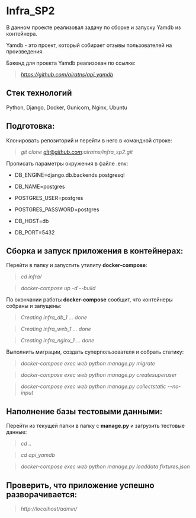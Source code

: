 # Infra_SP2

В данном проекте реализовал задачу по сборке и запуску Yamdb из контейнера.

Yamdb - это проект, который собирает отзывы пользователей на произведения.

Бэкенд для проекта Yamdb реализован по ссылке:

>*https://github.com/airatns/api_yamdb*

## **Стек технологий**

Python, Django, Docker, Gunicorn, Nginx, Ubuntu

## **Подготовка:**

Клонировать репозиторий и перейти в него в командной строке:

>*git clone git@github.com:airatns/infra_sp2.git*

Прописать параметры окружения в файле .env:

* DB_ENGINE=django.db.backends.postgresql

* DB_NAME=postgres

* POSTGRES_USER=postgres

* POSTGRES_PASSWORD=postgres

* DB_HOST=db

* DB_PORT=5432

## **Сборка и запуск приложения в контейнерах:**

Перейти в папку и запустить утилиту **docker-compose**:

>*cd infra/*

>*docker-compose up -d --build*

По окончании работы **docker-compose** сообщит, что контейнеры собраны и запущены:

>*Creating infra_db_1 ... done*

>*Creating infra_web_1 ... done*

>*Creating infra_nginx_1 ... done*

Выполнить миграции, создать суперпользователя и собрать статику:

>*docker-compose exec web python manage.py migrate*

>*docker-compose exec web python manage.py createsuperuser*

>*docker-compose exec web python manage.py collectstatic --no-input*

## **Наполнение базы тестовыми данными:**

Перейти из текущей папки в папку с **manage.py** и загрузить тестовые данные:

>*cd ..*

>*cd api_yamdb*

>*docker-compose exec web python manage.py loaddata fixtures.json*

## **Проверить, что приложение успешно разворачивается:**

>*http://localhost/admin/*

